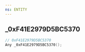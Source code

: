 ```yaml
---
ns: ENTITY
---
```

## _0xF41E2979D5BC5370

```c
// 0xF41E2979D5BC5370
Any _0xF41E2979D5BC5370();
```

